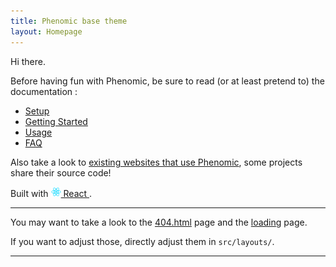 ```yaml
---
title: Phenomic base theme
layout: Homepage
---
```


Hi there.

Before having fun with Phenomic, be sure to read (or at least pretend to)
the documentation :

* [Setup](https://phenomic.io/docs/setup/)
* [Getting Started](https://phenomic.io/docs/getting-started/)
* [Usage](https://phenomic.io/docs/usage/)
* [FAQ](https://phenomic.io/docs/faq/)

Also take a look to
[existing websites that use Phenomic](https://phenomic.io/showcase/),
some projects share their source code!

Built with
<a href="https://facebook.github.io/react/">
  <img alt="" src="assets/react.svg" width="16" height="16" />
  React
</a>.

---

You may want to take a look to the <a href="/404.html">404.html</a> page and
the <a href="/loading/">loading</a> page.

If you want to adjust those, directly adjust them in ``src/layouts/``.

---
